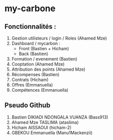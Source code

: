 # my-carbone

## Fonctionnalités : 

1. Gestion utilisteurs / login / Roles (Ahamed Mze)
2. Dashboard / mycarbon :
   - Front (Bastien + Hicham)
   - Back (Bastien)
3. Formation / evenement (Bastien)
4. Cooptation (Ahamed Mze)
5. Attribution des points (Ahamed Mze)
5. Récompenses (Bastien)
6. Contrats (Hicham)
7. Offres (Emmanuella)
8. Compétences (Emmanuella)

## Pseudo Github

1. Bastien DIKIADI NDONGALA VUANZA (Bass913)
2. Ahamed Mze TASLIMA (ataslima)
3. Hicham AISSAOUI (hicham-2)
4. GBEKOU Emmanuella (Manu1Mackenzii)